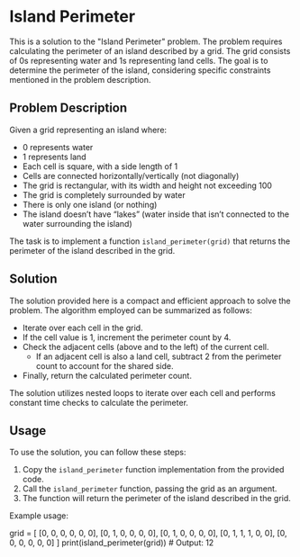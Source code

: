 # Island Perimeter

This is a solution to the "Island Perimeter" problem.
The problem requires calculating the perimeter of an island described by a grid.
The grid consists of 0s representing water and 1s representing land cells.
The goal is to determine the perimeter of the island, considering specific
constraints mentioned in the problem description.

## Problem Description

Given a grid representing an island where:
- 0 represents water
- 1 represents land
- Each cell is square, with a side length of 1
- Cells are connected horizontally/vertically (not diagonally)
- The grid is rectangular, with its width and height not exceeding 100
- The grid is completely surrounded by water
- There is only one island (or nothing)
- The island doesn’t have “lakes” (water inside that isn’t connected to the
  water surrounding the island)

The task is to implement a function `island_perimeter(grid)`
that returns the perimeter of the island described in the grid.

## Solution

The solution provided here is a compact and efficient approach to solve the problem. The algorithm employed can be summarized as follows:

-  Iterate over each cell in the grid.
- If the cell value is 1, increment the perimeter count by 4.
- Check the adjacent cells (above and to the left) of the current cell.
  - If an adjacent cell is also a land cell, subtract 2 from the perimeter count to account for the shared side.
- Finally, return the calculated perimeter count.

The solution utilizes nested loops to iterate over each cell and performs constant time checks to calculate the perimeter.

## Usage

To use the solution, you can follow these steps:

1. Copy the `island_perimeter` function implementation from the provided code.
2. Call the `island_perimeter` function, passing the grid as an argument.
3. The function will return the perimeter of the island described in the grid.

Example usage:

grid = [
    [0, 0, 0, 0, 0, 0],
    [0, 1, 0, 0, 0, 0],
    [0, 1, 0, 0, 0, 0],
    [0, 1, 1, 1, 0, 0],
    [0, 0, 0, 0, 0, 0]
]
print(island_perimeter(grid))  # Output: 12

